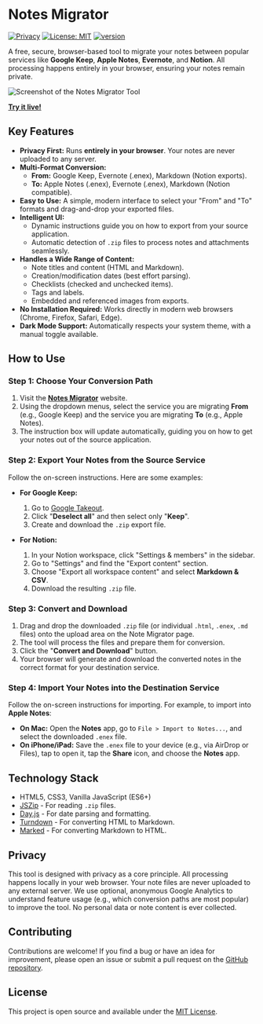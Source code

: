 # Notes Migrator

[![Privacy](https://img.shields.io/badge/Privacy-100%25%20Client--Side-brightgreen)](https://notesmigrator.mgks.dev/)
[![License: MIT](https://img.shields.io/github/v/release/mgks/notesmigrator)](LICENSE)
[![version](https://img.shields.io/badge/version-0.2.0-blue)](CHANGELOG.md)

A free, secure, browser-based tool to migrate your notes between popular services like **Google Keep**, **Apple Notes**, **Evernote**, and **Notion**. All processing happens entirely in your browser, ensuring your notes remain private.

![Screenshot of the Notes Migrator Tool](assets/preview.png)

**[Try it live!](https://notesmigrator.mgks.dev/)**

## Key Features

*   **Privacy First:** Runs **entirely in your browser**. Your notes are never uploaded to any server.
*   **Multi-Format Conversion:**
    *   **From:** Google Keep, Evernote (.enex), Markdown (Notion exports).
    *   **To:** Apple Notes (.enex), Evernote (.enex), Markdown (Notion compatible).
*   **Easy to Use:** A simple, modern interface to select your "From" and "To" formats and drag-and-drop your exported files.
*   **Intelligent UI:**
    *   Dynamic instructions guide you on how to export from your source application.
    *   Automatic detection of `.zip` files to process notes and attachments seamlessly.
*   **Handles a Wide Range of Content:**
    *   Note titles and content (HTML and Markdown).
    *   Creation/modification dates (best effort parsing).
    *   Checklists (checked and unchecked items).
    *   Tags and labels.
    *   Embedded and referenced images from exports.
*   **No Installation Required:** Works directly in modern web browsers (Chrome, Firefox, Safari, Edge).
*   **Dark Mode Support:** Automatically respects your system theme, with a manual toggle available.

## How to Use

### Step 1: Choose Your Conversion Path

1.  Visit the **[Notes Migrator](https://notesmigrator.mgks.dev/)** website.
2.  Using the dropdown menus, select the service you are migrating **From** (e.g., Google Keep) and the service you are migrating **To** (e.g., Apple Notes).
3.  The instruction box will update automatically, guiding you on how to get your notes out of the source application.

### Step 2: Export Your Notes from the Source Service

Follow the on-screen instructions. Here are some examples:

*   **For Google Keep:**
    1.  Go to [Google Takeout](https://takeout.google.com/).
    2.  Click "**Deselect all**" and then select only "**Keep**".
    3.  Create and download the `.zip` export file.

*   **For Notion:**
    1.  In your Notion workspace, click "Settings & members" in the sidebar.
    2.  Go to "Settings" and find the "Export content" section.
    3.  Choose "Export all workspace content" and select **Markdown & CSV**.
    4.  Download the resulting `.zip` file.

### Step 3: Convert and Download

1.  Drag and drop the downloaded `.zip` file (or individual `.html`, `.enex`, `.md` files) onto the upload area on the Note Migrator page.
2.  The tool will process the files and prepare them for conversion.
3.  Click the "**Convert and Download**" button.
4.  Your browser will generate and download the converted notes in the correct format for your destination service.

### Step 4: Import Your Notes into the Destination Service

Follow the on-screen instructions for importing. For example, to import into **Apple Notes**:

*   **On Mac:** Open the **Notes** app, go to `File > Import to Notes...`, and select the downloaded `.enex` file.
*   **On iPhone/iPad:** Save the `.enex` file to your device (e.g., via AirDrop or Files), tap to open it, tap the **Share** icon, and choose the **Notes** app.

## Technology Stack

*   HTML5, CSS3, Vanilla JavaScript (ES6+)
*   [JSZip](https://stuk.github.io/jszip/) - For reading `.zip` files.
*   [Day.js](https://day.js.org/) - For date parsing and formatting.
*   [Turndown](https://github.com/mixmark-io/turndown) - For converting HTML to Markdown.
*   [Marked](https://github.com/markedjs/marked) - For converting Markdown to HTML.

## Privacy

This tool is designed with privacy as a core principle. All processing happens locally in your web browser. Your note files are never uploaded to any external server. We use optional, anonymous Google Analytics to understand feature usage (e.g., which conversion paths are most popular) to improve the tool. No personal data or note content is ever collected.

## Contributing

Contributions are welcome! If you find a bug or have an idea for improvement, please open an issue or submit a pull request on the [GitHub repository](https://github.com/mgks/NotesMigrator).

## License

This project is open source and available under the [MIT License](LICENSE).